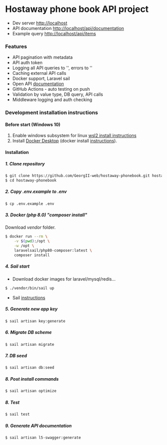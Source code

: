 # Hostaway phone book API project
- Dev server [http://localhost](http://localhost)
- API documentation [http://localhost/api/documentation](http://localhost/api/documentation)
- Example query [http://localhost/api/items](http://localhost/api/items)

### Features
- API pagination with metadata
- API auth token 
- Logging all API queries to '', errors to '' 
- Caching external API calls
- Docker support, Laravel sail
- Open API [documentation](http://localhost/api/documentation)
- GitHub Actions - auto testing on push
- Validation by value type, DB query, API calls
- Middleware logging and auth checking

### Development installation instructions

#### Before start (Windows 10)

1. Enable windows subsystem for linux [wsl2 install instructions](https://docs.microsoft.com/ru-ru/windows/wsl/install-win10#step-1---enable-the-windows-subsystem-for-linux)
2. Install [Docker Desktop](https://www.docker.com/products/docker-desktop) (docker install [instructions](https://docs.docker.com/docker-for-windows/wsl/)).

#### Installation

##### 1. Clone repository

```sh
$ git clone https://github.com/GeorgII-web/hostaway-phonebook.git hostaway-phonebook
$ cd hostaway-phonebook
```

##### 2. Copy .env.example to .env
```sh
$ cp .env.example .env
```

##### 3. Docker (php 8.0) "composer install"
Download *vendor* folder.
```sh
$ docker run --rm \
    -v $(pwd):/opt \
    -w /opt \
    laravelsail/php80-composer:latest \
    composer install
```

##### 4. Sail start
- Download docker images for laravel/mysql/redis...
```sh
$ ./vendor/bin/sail up
```
- Sail [instructions](https://laravel.com/docs/8.x/sail#executing-sail-commands)

##### 5. Generate new app key
```sh
$ sail artisan key:generate
```

##### 6. Migrate DB scheme
```sh
$ sail artisan migrate
```

##### 7. DB seed
```sh
$ sail artisan db:seed
```

##### 8. Post install commands
```sh
$ sail artisan optimize
```

##### 8. Test
```sh
$ sail test
```

##### 9. Generate API documentation
```sh
$ sail artisan l5-swagger:generate
```
